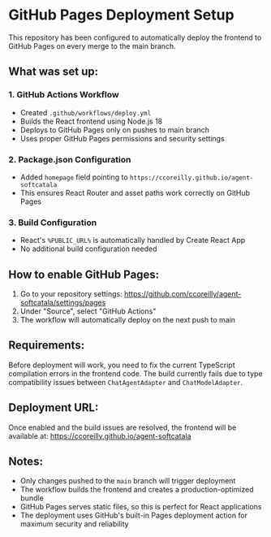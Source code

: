 # GitHub Pages Deployment Setup

This repository has been configured to automatically deploy the frontend to GitHub Pages on every merge to the main branch.

## What was set up:

### 1. GitHub Actions Workflow
- Created `.github/workflows/deploy.yml`
- Builds the React frontend using Node.js 18
- Deploys to GitHub Pages only on pushes to main branch
- Uses proper GitHub Pages permissions and security settings

### 2. Package.json Configuration
- Added `homepage` field pointing to `https://ccoreilly.github.io/agent-softcatala`
- This ensures React Router and asset paths work correctly on GitHub Pages

### 3. Build Configuration
- React's `%PUBLIC_URL%` is automatically handled by Create React App
- No additional build configuration needed

## How to enable GitHub Pages:

1. Go to your repository settings: https://github.com/ccoreilly/agent-softcatala/settings/pages
2. Under "Source", select "GitHub Actions"
3. The workflow will automatically deploy on the next push to main

## Requirements:

Before deployment will work, you need to fix the current TypeScript compilation errors in the frontend code. The build currently fails due to type compatibility issues between `ChatAgentAdapter` and `ChatModelAdapter`.

## Deployment URL:

Once enabled and the build issues are resolved, the frontend will be available at:
https://ccoreilly.github.io/agent-softcatala

## Notes:

- Only changes pushed to the `main` branch will trigger deployment
- The workflow builds the frontend and creates a production-optimized bundle
- GitHub Pages serves static files, so this is perfect for React applications
- The deployment uses GitHub's built-in Pages deployment action for maximum security and reliability